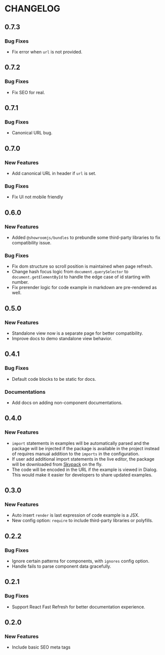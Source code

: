 # CHANGELOG

## 0.7.3

### Bug Fixes

- Fix error when `url` is not provided.

## 0.7.2

### Bug Fixes

- Fix SEO for real.

## 0.7.1

### Bug Fixes

- Canonical URL bug.

## 0.7.0

### New Features

- Add canonical URL in header if `url` is set.

### Bug Fixes

- Fix UI not mobile friendly

## 0.6.0

### New Features

- Added `@showroomjs/bundles` to prebundle some third-party libraries to fix compatibility issue.

### Bug Fixes

- Fix dom structure so scroll position is maintained when page refresh.
- Change hash focus logic from `document.querySelector` to `document.getElementById` to handle the edge case of id starting with number.
- Fix prerender logic for code example in markdown are pre-rendered as well.

## 0.5.0

### New Features

- Standalone view now is a separate page for better compatibility.
- Improve docs to demo standalone view behavior.

## 0.4.1

### Bug Fixes

- Default code blocks to be static for docs.

### Documentations

- Add docs on adding non-component documentations.

## 0.4.0

### New Features

- `import` statements in examples will be automatically parsed and the package will be injected if the package is available in the project instead of requires manual addition to the `imports` in the configuration.
- If user add additional import statements in the live editor, the package will be downloaded from [Skypack](https://www.skypack.dev/) on the fly.
- The code will be encoded in the URL if the example is viewed in Dialog. This would make it easier for developers to share updated examples.

## 0.3.0

### New Features

- Auto insert `render` is last expression of code example is a JSX.
- New config option: `require` to include third-party libraries or polyfills.

## 0.2.2

### Bug Fixes

- Ignore certain patterns for components, with `ignores` config option.
- Handle fails to parse component data gracefully.

## 0.2.1

### Bug Fixes

- Support React Fast Refresh for better documentation experience.

## 0.2.0

### New Features

- Include basic SEO meta tags
